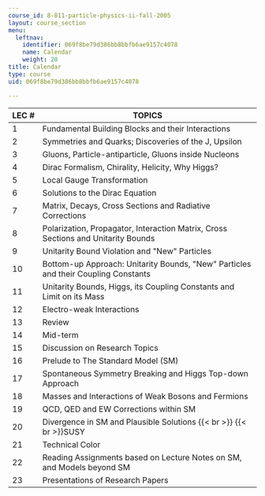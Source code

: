 ```yaml
---
course_id: 8-811-particle-physics-ii-fall-2005
layout: course_section
menu:
  leftnav:
    identifier: 069f8be79d386bb8bbfb6ae9157c4078
    name: Calendar
    weight: 20
title: Calendar
type: course
uid: 069f8be79d386bb8bbfb6ae9157c4078

---
```


| LEC # | TOPICS |
| --- | --- |
| 1 | Fundamental Building Blocks and their Interactions |
| 2 | Symmetries and Quarks; Discoveries of the J, Upsilon |
| 3 | Gluons, Particle-antiparticle, Gluons inside Nucleons |
| 4 | Dirac Formalism, Chirality, Helicity, Why Higgs? |
| 5 | Local Gauge Transformation |
| 6 | Solutions to the Dirac Equation |
| 7 | Matrix, Decays, Cross Sections and Radiative Corrections |
| 8 | Polarization, Propagator, Interaction Matrix, Cross Sections and Unitarity Bounds |
| 9 | Unitarity Bound Violation and "New" Particles |
| 10 | Bottom-up Approach: Unitarity Bounds, "New" Particles and their Coupling Constants |
| 11 | Unitarity Bounds, Higgs, its Coupling Constants and Limit on its Mass |
| 12 | Electro-weak Interactions |
| 13 | Review |
| 14 | Mid-term |
| 15 | Discussion on Research Topics |
| 16 | Prelude to The Standard Model (SM) |
| 17 | Spontaneous Symmetry Breaking and Higgs Top-down Approach |
| 18 | Masses and Interactions of Weak Bosons and Fermions |
| 19 | QCD, QED and EW Corrections within SM |
| 20 | Divergence in SM and Plausible Solutions  {{< br >}}  {{< br >}}SUSY |
| 21 | Technical Color |
| 22 | Reading Assignments based on Lecture Notes on SM, and Models beyond SM |
| 23 | Presentations of Research Papers